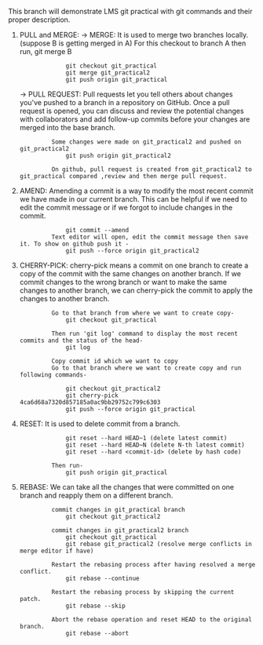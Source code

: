 This branch will demonstrate LMS git practical with git commands and their proper description.

1. PULL and MERGE:
    -> MERGE: It is used to merge two branches locally. (suppose B is getting merged in A) For this checkout to branch A then run, git merge B

                    git checkout git_practical
                    git merge git_practical2
                    git push origin git_practical

    -> PULL REQUEST: Pull requests let you tell others about changes you've pushed to a branch in a repository on GitHub. Once a pull request is opened, you can discuss and review the potential changes with collaborators and add follow-up commits before your changes are merged into the base branch.

                Some changes were made on git_practical2 and pushed on git_practical2
                    git push origin git_practical2

                On github, pull request is created from git_practical2 to git_practical compared ,review and then merge pull request.


2. AMEND: Amending a commit is a way to modify the most recent commit we have made in our current branch. This can be helpful if we need to edit the commit message or if we forgot to include changes in the commit. 
                    
                    git commit --amend
                Text editor will open, edit the commit message then save it. To show on github push it -
                    git push --force origin git_practical2


3. CHERRY-PICK: cherry-pick means a commit on one branch to create a copy of the commit with the same changes on another branch. If we commit changes to the wrong branch or want to make the same changes to another branch, we can cherry-pick the commit to apply the changes to another branch.

                Go to that branch from where we want to create copy-
                    git checkout git_practical

                Then run 'git log' command to display the most recent commits and the status of the head-
                    git log 

                Copy commit id which we want to copy
                Go to that branch where we want to create copy and run following commands-

                    git checkout git_practical2
                    git cherry-pick 4ca6d68a7320d857185a0ac9bb29752c799c6303
                    git push --force origin git_practical

4. RESET: It is used to delete commit from a branch.

                    git reset --hard HEAD~1 (delete latest commit)
                    git reset --hard HEAD~N (delete N-th latest commit)
                    git reset --hard <commit-id> (delete by hash code)

                Then run-
                    git push origin git_practical


5. REBASE: We can take all the changes that were committed on one branch and reapply them on a different branch.
            
                commit changes in git_practical branch
                    git checkout git_practical2

                commit changes in git_practical2 branch
                    git checkout git_practical
                    git rebase git_practical2 (resolve merge conflicts in merge editor if have)

                Restart the rebasing process after having resolved a merge conflict.
                    git rebase --continue  

                Restart the rebasing process by skipping the current patch.
                    git rebase --skip

                Abort the rebase operation and reset HEAD to the original branch. 
                    git rebase --abort



